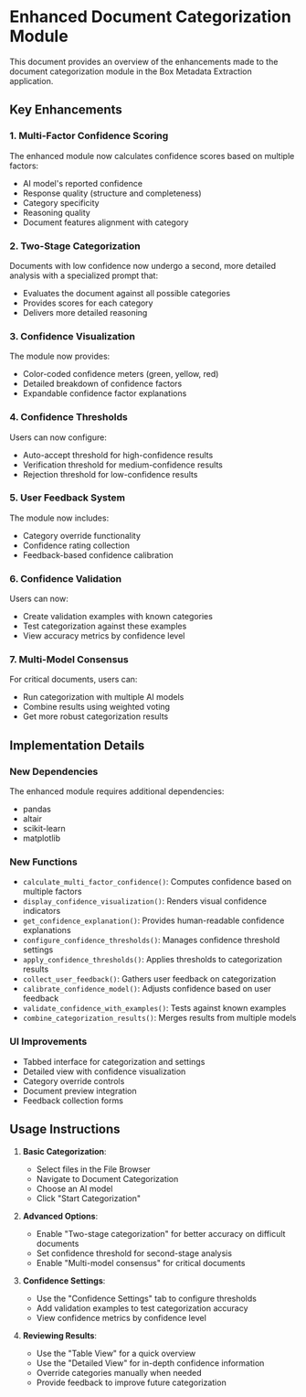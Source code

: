 # Enhanced Document Categorization Module

This document provides an overview of the enhancements made to the document categorization module in the Box Metadata Extraction application.

## Key Enhancements

### 1. Multi-Factor Confidence Scoring
The enhanced module now calculates confidence scores based on multiple factors:
- AI model's reported confidence
- Response quality (structure and completeness)
- Category specificity
- Reasoning quality
- Document features alignment with category

### 2. Two-Stage Categorization
Documents with low confidence now undergo a second, more detailed analysis with a specialized prompt that:
- Evaluates the document against all possible categories
- Provides scores for each category
- Delivers more detailed reasoning

### 3. Confidence Visualization
The module now provides:
- Color-coded confidence meters (green, yellow, red)
- Detailed breakdown of confidence factors
- Expandable confidence factor explanations

### 4. Confidence Thresholds
Users can now configure:
- Auto-accept threshold for high-confidence results
- Verification threshold for medium-confidence results
- Rejection threshold for low-confidence results

### 5. User Feedback System
The module now includes:
- Category override functionality
- Confidence rating collection
- Feedback-based confidence calibration

### 6. Confidence Validation
Users can now:
- Create validation examples with known categories
- Test categorization against these examples
- View accuracy metrics by confidence level

### 7. Multi-Model Consensus
For critical documents, users can:
- Run categorization with multiple AI models
- Combine results using weighted voting
- Get more robust categorization results

## Implementation Details

### New Dependencies
The enhanced module requires additional dependencies:
- pandas
- altair
- scikit-learn
- matplotlib

### New Functions
- `calculate_multi_factor_confidence()`: Computes confidence based on multiple factors
- `display_confidence_visualization()`: Renders visual confidence indicators
- `get_confidence_explanation()`: Provides human-readable confidence explanations
- `configure_confidence_thresholds()`: Manages confidence threshold settings
- `apply_confidence_thresholds()`: Applies thresholds to categorization results
- `collect_user_feedback()`: Gathers user feedback on categorization
- `calibrate_confidence_model()`: Adjusts confidence based on user feedback
- `validate_confidence_with_examples()`: Tests against known examples
- `combine_categorization_results()`: Merges results from multiple models

### UI Improvements
- Tabbed interface for categorization and settings
- Detailed view with confidence visualization
- Category override controls
- Document preview integration
- Feedback collection forms

## Usage Instructions

1. **Basic Categorization**:
   - Select files in the File Browser
   - Navigate to Document Categorization
   - Choose an AI model
   - Click "Start Categorization"

2. **Advanced Options**:
   - Enable "Two-stage categorization" for better accuracy on difficult documents
   - Set confidence threshold for second-stage analysis
   - Enable "Multi-model consensus" for critical documents

3. **Confidence Settings**:
   - Use the "Confidence Settings" tab to configure thresholds
   - Add validation examples to test categorization accuracy
   - View confidence metrics by confidence level

4. **Reviewing Results**:
   - Use the "Table View" for a quick overview
   - Use the "Detailed View" for in-depth confidence information
   - Override categories manually when needed
   - Provide feedback to improve future categorization
